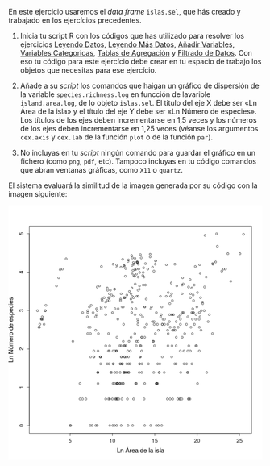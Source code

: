 En este ejercicio usaremos el  *data frame* `islas.sel`,  que hás creado y trabajado en los ejercícios precedentes. 

1. Inicia tu script R con los códigos que has utilizado para resolver los ejercicios [Leyendo Datos](http://notar.ib.usp.br/exercicio/128), [Leyendo Más Datos](http://notar.ib.usp.br/exercicio/130), [Añadir Variables](http://notar.ib.usp.br/exercicio/131), [Variables Categoricas](http://notar.ib.usp.br/exercicio/132),  [Tablas de Agregación](http://notar.ib.usp.br/exercicio/133) y [Filtrado de Datos](http://notar.ib.usp.br/exercicio/134). Con eso tu código para este ejercício debe crear en  tu espacio de trabajo los objetos que necesitas para ese ejercício. 

2. Añade a su *script* los comandos que haigan un gráfico de dispersión de la variable `species.richness.log` en funcción de lavarible  `island.area.log`, de lo objeto `islas.sel`. El título del eje X debe ser «Ln Área de la isla» y el título del eje Y debe ser «Ln Número de especies». Los títulos de los ejes deben incrementarse en 1,5 veces y los números de los ejes deben incrementarse en 1,25 veces (véanse los argumentos `cex.axis` y `cex.lab` de la función `plot` o de la función `par`).

3. No incluyas en tu *script* ningún comando para guardar el gráfico en un fichero (como `png`, `pdf`, etc). Tampoco incluyas en tu código comandos que abran ventanas gráficas, como `X11` o `quartz`.

El sistema evaluará la similitud de la imagen generada por su código con la imagen siguiente:

<p align="center">
  <img src="https://raw.githubusercontent.com/piLaboratory/R_UNMSM/refs/heads/master/notaR/07_graficas_gabarito.png">
</p>
